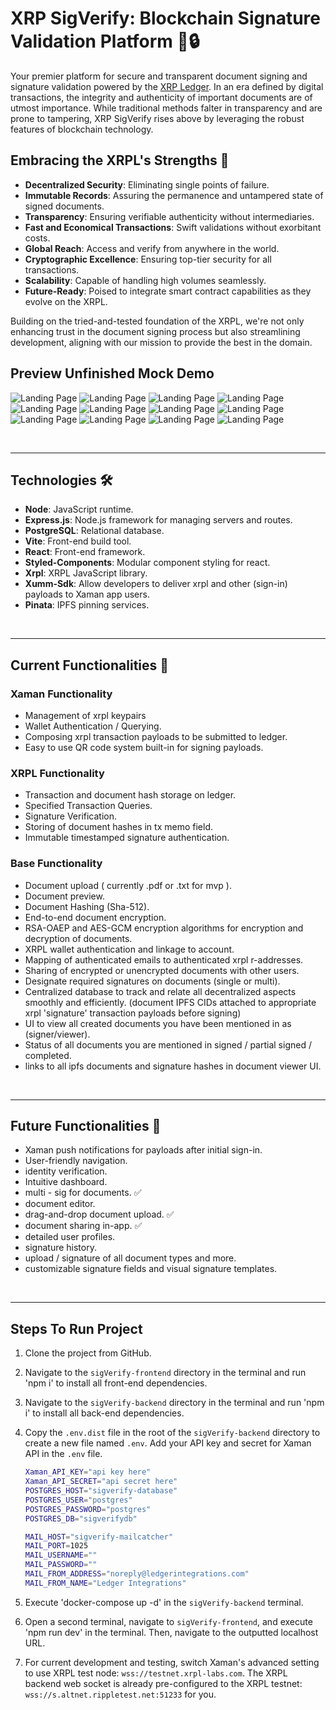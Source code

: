 # XRP SigVerify: Blockchain Signature Validation Platform 📜🔒

Your premier platform for secure and transparent document signing and signature validation powered by the [XRP Ledger](https://xrpl.org). In an era defined by digital transactions, the integrity and authenticity of important documents are of utmost importance. While traditional methods falter in transparency and are prone to tampering, XRP SigVerify rises above by leveraging the robust features of blockchain technology.

## Embracing the XRPL's Strengths 💪

- **Decentralized Security**: Eliminating single points of failure.
- **Immutable Records**: Assuring the permanence and untampered state of signed documents.
- **Transparency**: Ensuring verifiable authenticity without intermediaries.
- **Fast and Economical Transactions**: Swift validations without exorbitant costs.
- **Global Reach**: Access and verify from anywhere in the world.
- **Cryptographic Excellence**: Ensuring top-tier security for all transactions.
- **Scalability**: Capable of handling high volumes seamlessly.
- **Future-Ready**: Poised to integrate smart contract capabilities as they evolve on the XRPL.

Building on the tried-and-tested foundation of the XRPL, we're not only enhancing trust in the document signing process but also streamlining development, aligning with our mission to provide the best in the domain.

## Preview Unfinished Mock Demo

![Landing Page](./sigVerify-frontend/src/assets/mobile-createAccount.png)
![Landing Page](./sigVerify-frontend/src/assets/mobile-genKeypairs.png)
![Landing Page](./sigVerify-frontend/src/assets/mobile-dashboard.png)
![Landing Page](./sigVerify-frontend/src/assets/mobile-unauthenticatedProfile.png)
![Landing Page](./sigVerify-frontend/src/assets/mobile-authenticateWallet.png)
![Landing Page](./sigVerify-frontend/src/assets/mobile-profile.png)
![Landing Page](./sigVerify-frontend/src/assets/mobile-documents.png)
![Landing Page](./sigVerify-frontend/src/assets/mobile-documentDetails.png)
![Landing Page](./sigVerify-frontend/src/assets/mobile-decryptedDocument.png)
![Landing Page](./sigVerify-frontend/src/assets/mobile-signDocument.png)
![Landing Page](./sigVerify-frontend/src/assets/mobile-documentUpload.png)
![Landing Page](./sigVerify-frontend/src/assets/mobile-navigation.png)

<br />
<hr>

## Technologies 🛠

- **Node**: JavaScript runtime.
- **Express.js**: Node.js framework for managing servers and routes.
- **PostgreSQL**: Relational database.
- **Vite**: Front-end build tool.
- **React**: Front-end framework.
- **Styled-Components**: Modular component styling for react.
- **Xrpl**: XRPL JavaScript library.
- **Xumm-Sdk**: Allow developers to deliver xrpl and other (sign-in) payloads to Xaman app users.
- **Pinata**: IPFS pinning services.

<br />
<hr>

## Current Functionalities 🌟

### Xaman Functionality

- Management of xrpl keypairs
- Wallet Authentication / Querying.
- Composing xrpl transaction payloads to be submitted to ledger.
- Easy to use QR code system built-in for signing payloads.

### XRPL Functionality

- Transaction and document hash storage on ledger.
- Specified Transaction Queries.
- Signature Verification.
- Storing of document hashes in tx memo field.
- Immutable timestamped signature authentication.

### Base Functionality

- Document upload ( currently .pdf or .txt for mvp ).
- Document preview.
- Document Hashing (Sha-512).
- End-to-end document encryption.
- RSA-OAEP and AES-GCM encryption algorithms for encryption and decryption of documents.
- XRPL wallet authentication and linkage to account.
- Mapping of authenticated emails to authenticated xrpl r-addresses.
- Sharing of encrypted or unencrypted documents with other users.
- Designate required signatures on documents (single or multi).
- Centralized database to track and relate all decentralized aspects smoothly and efficiently.
  (document IPFS CIDs attached to appropriate xrpl 'signature' transaction payloads before signing)
- UI to view all created documents you have been mentioned in as (signer/viewer).
- Status of all documents you are mentioned in signed / partial signed / completed.
- links to all ipfs documents and signature hashes in document viewer UI.

<br />
<hr>

## Future Functionalities 🔮

- Xaman push notifications for payloads after initial sign-in.
- User-friendly navigation.
- identity verification.
- Intuitive dashboard.
- multi - sig for documents. ✅
- document editor.
- drag-and-drop document upload. ✅
- document sharing in-app. ✅
- detailed user profiles.
- signature history.
- upload / signature of all document types and more.
- customizable signature fields and visual signature templates.

<br />
<hr>

## Steps To Run Project

1. Clone the project from GitHub.
2. Navigate to the `sigVerify-frontend` directory in the terminal and run 'npm i' to install all front-end dependencies.
3. Navigate to the `sigVerify-backend` directory in the terminal and run 'npm i' to install all back-end dependencies.
4. Copy the `.env.dist` file in the root of the `sigVerify-backend` directory to create a new file named `.env`. Add your API key and secret for Xaman API in the `.env` file. <br />

   ```bash
   Xaman_API_KEY="api key here"
   Xaman_API_SECRET="api secret here"
   POSTGRES_HOST="sigverify-database"
   POSTGRES_USER="postgres"
   POSTGRES_PASSWORD="postgres"
   POSTGRES_DB="sigverifydb"

   MAIL_HOST="sigverify-mailcatcher"
   MAIL_PORT=1025
   MAIL_USERNAME=""
   MAIL_PASSWORD=""
   MAIL_FROM_ADDRESS="noreply@ledgerintegrations.com"
   MAIL_FROM_NAME="Ledger Integrations"
   ```

5. Execute 'docker-compose up -d' in the `sigVerify-backend` terminal.
6. Open a second terminal, navigate to `sigVerify-frontend`, and execute 'npm run dev' in the terminal. Then, navigate to the outputted localhost URL.
7. For current development and testing, switch Xaman's advanced setting to use XRPL test node: `wss://testnet.xrpl-labs.com`. The XRPL backend web socket is already pre-configured to the XRPL testnet: `wss://s.altnet.rippletest.net:51233` for you.
